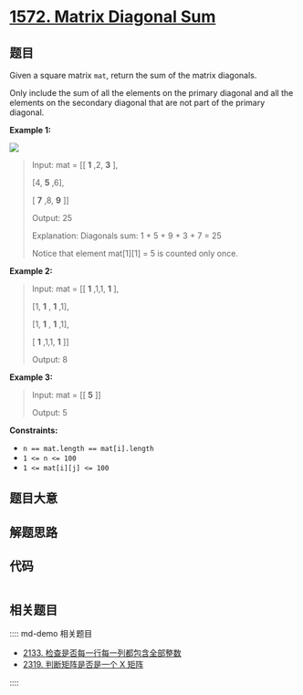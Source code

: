 # [1572. Matrix Diagonal Sum](https://leetcode.com/problems/matrix-diagonal-sum/)

## 题目

Given a square matrix `mat`, return the sum of the matrix diagonals.

Only include the sum of all the elements on the primary diagonal and all the
elements on the secondary diagonal that are not part of the primary diagonal.



**Example 1:**

![](https://assets.leetcode.com/uploads/2020/08/14/sample_1911.png)

> Input: mat = [[ **1** ,2, **3** ],
> 
> > 
> > 
> > 
>   [4, **5** ,6],
> 
> > 
> > 
> > 
>   [ **7** ,8, **9** ]]
> 
> Output: 25
> 
> Explanation: Diagonals sum: 1 + 5 + 9 + 3 + 7 = 25
> 
> Notice that element mat[1][1] = 5 is counted only once.

**Example 2:**

> Input: mat = [[ **1** ,1,1, **1** ],
> 
> > 
> > 
> > 
>   [1, **1** , **1** ,1],
> 
> > 
> > 
> > 
>   [1, **1** , **1** ,1],
> 
> > 
> > 
> > 
>   [ **1** ,1,1, **1** ]]
> 
> Output: 8

**Example 3:**

> Input: mat = [[ **5** ]]
> 
> Output: 5

**Constraints:**

  * `n == mat.length == mat[i].length`
  * `1 <= n <= 100`
  * `1 <= mat[i][j] <= 100`


## 题目大意

## 解题思路

## 代码

```javascript

```

## 相关题目

:::: md-demo 相关题目
- [2133. 检查是否每一行每一列都包含全部整数](https://leetcode.com/problems/check-if-every-row-and-column-contains-all-numbers)
- [2319. 判断矩阵是否是一个 X 矩阵](https://leetcode.com/problems/check-if-matrix-is-x-matrix)

::::

